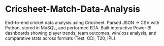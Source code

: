 # Cricsheet-Match-Data-Analysis
End-to-end cricket data analysis using Cricsheet. Parsed JSON → CSV with Python, stored in MySQL, and performed EDA. Built interactive Power BI dashboards showing player trends, team outcomes, win/loss analysis, and comparative stats across formats (Test, ODI, T20, IPL).
